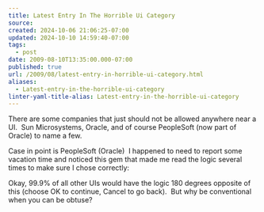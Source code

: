 ```yaml
---
title: Latest Entry In The Horrible Ui Category
source: 
created: 2024-10-06 21:06:25-07:00
updated: 2024-10-10 14:59:40-07:00
tags:
  - post
date: 2009-08-10T13:35:00.000-07:00
published: true
url: /2009/08/latest-entry-in-horrible-ui-category.html
aliases:
  - Latest-entry-in-the-horrible-ui-category
linter-yaml-title-alias: Latest-entry-in-the-horrible-ui-category
---
```



There are some companies that just should not be allowed anywhere near a UI.  Sun Microsystems, Oracle, and of course PeopleSoft (now part of Oracle) to name a few.  
  
Case in point is PeopleSoft (Oracle)  I happened to need to report some vacation time and noticed this gem that made me read the logic several times to make sure I chose correctly:  
  
<!-- ![](hr-snark_bad_UI_bad_UI.jpg) -->
  
Okay, 99.9% of all other UIs would have the logic 180 degrees opposite of this (choose OK to continue, Cancel to go back).  But why be conventional when you can be obtuse?  
  

<!-- ![](https://img.zemanta.com/pixy.gif?x-id=deb9778e-8882-86d2-9ad1-e698a247a7f9) -->
